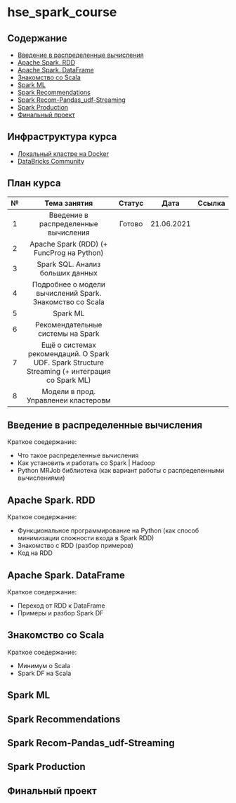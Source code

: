 # hse_spark_course

## Cодержание
- [Введение в распределенные вычисления](#t1)
- [Apache Spark. RDD](#t2)
- [Apache Spark. DataFrame](#t3)
- [Знакомство со Scala](#t4)
- [Spark ML](#t5)
- [Spark Recommendations](#t6)
- [Spark Recom-Pandas_udf-Streaming](#t7)
- [Spark Production](#t8)
- [Финальный проект](#finpro)



## Инфраструктура курса

- [Локальный кластре на Docker](https://github.com/NameArtem/hadoop-spark-standalone-docker)
- [DataBricks Community](/tutorials/databricks_tutorial)

## План курса

|№|Тема занятия| Статус| Дата | Ссылка|
|:---:|:---:|:---:|:---:|:---:|
|1| Введение в распределенные вычисления |Готово |21.06.2021||
|2| Apache Spark (RDD) (+ FuncProg на Python) | |||
|3| Spark SQL. Анализ больших данных | |||
|4| Подробнее о модели вычислений Spark. Знакомство со Scala | |||
|5| Spark ML | |||
|6| Рекомендательные системы на Spark | |||
|7| Ещё о системах рекомендаций. О Spark UDF. Spark Structure Streaming (+ интеграция со Spark ML) | |||
|8| Модели в прод. Управленеи кластеровм  | |||



## Введение в распределенные вычисления
<a name='t1'></a>

Краткое соедержание:
- Что такое распределенные вычисления
- Как установить и работать со Spark | Hadoop
- Python MRJob библиотека (как вариант работы с распределенными вычислениями)


## Apache Spark. RDD
<a name='t2'></a>

Краткое соедержание:
- Функциональное программирование на Python (как способ минимизации сложности входа в Spark RDD)
- Знакомство с RDD (разбор примеров)
- Код на RDD

## Apache Spark. DataFrame
<a name='t3'></a>

Краткое соедержание:
- Переход от RDD к DataFrame
- Примеры и разбор Spark DF

## Знакомство со Scala
<a name='t4'></a>

Краткое соедержание:
- Минимум о Scala
- Spark DF на Scala


## Spark ML
<a name='t5'></a>



## Spark Recommendations
<a name='t6'></a>




## Spark Recom-Pandas_udf-Streaming

<a name='t7'></a>


## Spark Production

<a name='t8'></a>


## Финальный проект
<a name='finpro'></a>
